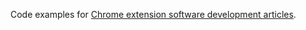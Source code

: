 Code examples for [Chrome extension software development articles](https://victoronsoftware.com/posts/chrome-extension/).

